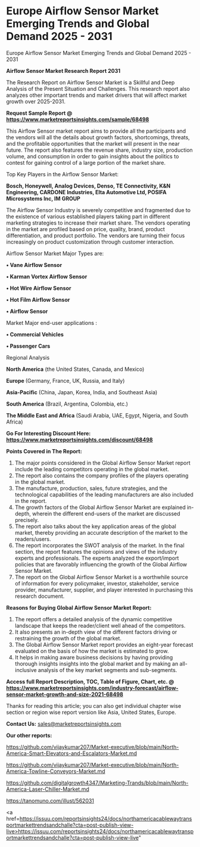 # Europe Airflow Sensor Market Emerging Trends and Global Demand 2025 - 2031
 Europe Airflow Sensor Market Emerging Trends and Global Demand 2025 - 2031

<strong>Airflow Sensor Market Research Report 2031</strong>

The Research Report on Airflow Sensor Market is a Skillful and Deep Analysis of the Present Situation and Challenges. This research report also analyzes other important trends and market drivers that will affect market growth over 2025-2031.

<strong>Request Sample Report @ <a href=https://www.marketreportsinsights.com/sample/68498>https://www.marketreportsinsights.com/sample/68498</a></strong>

This Airflow Sensor market report aims to provide all the participants and the vendors will all the details about growth factors, shortcomings, threats, and the profitable opportunities that the market will present in the near future. The report also features the revenue share, industry size, production volume, and consumption in order to gain insights about the politics to contest for gaining control of a large portion of the market share.

Top Key Players in the Airflow Sensor Market:

<strong>Bosch, Honeywell, Analog Devices, Denso, TE Connectivity, K&N Engineering, CARDONE Industries, Elta Automotive Ltd, POSIFA Microsystems Inc, IM GROUP</strong>

The Airflow Sensor Industry is severely competitive and fragmented due to the existence of various established players taking part in different marketing strategies to increase their market share. The vendors operating in the market are profiled based on price, quality, brand, product differentiation, and product portfolio. The vendors are turning their focus increasingly on product customization through customer interaction.

Airflow Sensor Market Major Types are:

<strong>• Vane Airflow Sensor

• Karman Vortex Airflow Sensor

• Hot Wire Airflow Sensor

• Hot Film Airflow Sensor

• Airflow Sensor</strong>

Market Major end-user applications :

<strong>• Commercial Vehicles

• Passenger Cars</strong>

Regional Analysis

</u><strong><b>North America</b></strong> (the United States, Canada, and Mexico)

<strong><b>Europe </b></strong>(Germany, France, UK, Russia, and Italy)

<strong><b>Asia-Pacific</b></strong> (China, Japan, Korea, India, and Southeast Asia)

<strong><b>South America</b></strong> (Brazil, Argentina, Colombia, etc.)

<strong><b>The Middle East and Africa</b></strong> (Saudi Arabia, UAE, Egypt, Nigeria, and South Africa)

<strong>Go For Interesting Discount Here: <a href=https://www.marketreportsinsights.com/discount/68498>https://www.marketreportsinsights.com/discount/68498</a></strong>

<strong>Points Covered in The Report:</strong>
<ol>
  <li>The major points considered in the Global Airflow Sensor Market report include the leading competitors operating in the global market.</li>
  <li>The report also contains the company profiles of the players operating in the global market.</li>
  <li>The manufacture, production, sales, future strategies, and the technological capabilities of the leading manufacturers are also included in the report.</li>
  <li>The growth factors of the Global Airflow Sensor Market are explained in-depth, wherein the different end-users of the market are discussed precisely.</li>
  <li>The report also talks about the key application areas of the global market, thereby providing an accurate description of the market to the readers/users.</li>
  <li>The report incorporates the SWOT analysis of the market. In the final section, the report features the opinions and views of the industry experts and professionals. The experts analyzed the export/import policies that are favorably influencing the growth of the Global Airflow Sensor Market.</li>
  <li>The report on the Global Airflow Sensor Market is a worthwhile source of information for every policymaker, investor, stakeholder, service provider, manufacturer, supplier, and player interested in purchasing this research document.</li>
</ol>
<strong>Reasons for Buying Global Airflow Sensor Market Report:</strong>

<ol>
  <li>The report offers a detailed analysis of the dynamic competitive landscape that keeps the reader/client well ahead of the competitors.</li>
  <li>It also presents an in-depth view of the different factors driving or restraining the growth of the global market.</li>
  <li>The Global Airflow Sensor Market report provides an eight-year forecast evaluated on the basis of how the market is estimated to grow.</li>
  <li>It helps in making aware business decisions by having providing thorough insights insights into the global market and by making an all-inclusive analysis of the key market segments and sub-segments.</li>
</ol>
<strong>Access full Report Description, TOC, Table of Figure, Chart, etc. @ <a href=https://www.marketreportsinsights.com/industry-forecast/airflow-sensor-market-growth-and-size-2021-68498>https://www.marketreportsinsights.com/industry-forecast/airflow-sensor-market-growth-and-size-2021-68498</a></strong>


Thanks for reading this article; you can also get individual chapter wise section or region wise report version like Asia, United States, Europe.

<strong>Contact Us:</strong>
sales@marketreportsinsights.com

<strong>Our other reports:</strong>

<a href=https://github.com/vijaykumar207/Market-executive/blob/main/North-America-Smart-Elevators-and-Escalators-Market.md>https://github.com/vijaykumar207/Market-executive/blob/main/North-America-Smart-Elevators-and-Escalators-Market.md</a>

<a href=https://github.com/vijaykumar207/Market-executive/blob/main/North-America-Towline-Conveyors-Market.md>https://github.com/vijaykumar207/Market-executive/blob/main/North-America-Towline-Conveyors-Market.md</a>

<a href=https://github.com/digitalgrowth4347/Marketing-Trands/blob/main/North-America-Laser-Chiller-Market.md>https://github.com/digitalgrowth4347/Marketing-Trands/blob/main/North-America-Laser-Chiller-Market.md</a>

<a href=https://tanomuno.com/illust/562031>https://tanomuno.com/illust/562031</a>

<a href=https://issuu.com/reportsinsights24/docs/northamericacablewaytransportmarkettrendsandchalle?cta=post-publish-view-live>https://issuu.com/reportsinsights24/docs/northamericacablewaytransportmarkettrendsandchalle?cta=post-publish-view-live</a>"
